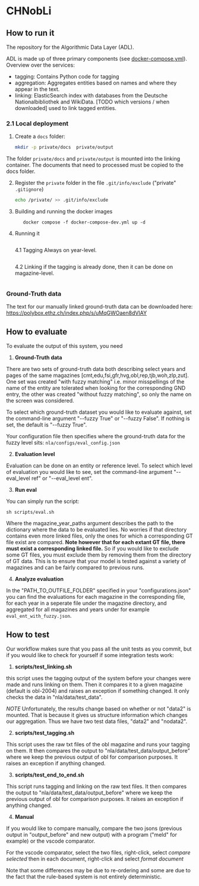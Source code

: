 # CHNobLi

## How to run it

The repository for the Algorithmic Data Layer (ADL).

ADL is made up of three primary components (see
[docker-compose.yml](docker-compose.yml)).
Overview over the services:

- tagging: Contains Python code for tagging 
- aggregation: Aggregates entities based on names and where they appear in the text.
- linking: ElasticSearch index with databases from the Deutsche Nationalbibliothek and WikiData. [TODO which versions / when downloaded] used to link tagged entities.
 
### 2.1 Local deployment

1. Create a `docs` folder:
   ```bash
   mkdir -p private/docs  private/output
   ```
The folder `private/docs` and `private/output` is mounted into the linking container. The documents that need to processed must be copied to the docs folder.

2. Register the `private` folder in the file `.git/info/exclude` ("private" `.gitignore`)
   ```bash
   echo /private/ >> .git/info/exclude

3. Building and running the docker images
   ```docker compose -f docker-compose-dev.yml build --no-cache
      docker compose -f docker-compose-dev.yml up -d
   ```

4. Running it
   ```docker exec -it linking /bin/bash
   ```
   4.1 Tagging
   Always on year-level.
   ```python main.py --tasks prep,tag --magazine_year_paths /docs/obl/2004_000
   ```
   4.2 Linking
   if the tagging is already done, then it can be done on magazine-level.
   ```python main.py --tasks finish --magazine_year_paths /docs/obl
   ```

### Ground-Truth data
The text for our manually linked ground-truth data can be downloaded here: https://polybox.ethz.ch/index.php/s/uMqGWOaen8dVIAY

## How to evaluate
To evaluate the output of this system, you need
1. **Ground-Truth data**

There are two sets of ground-truth data both describing select years and pages of the same magazines [cmt,edu,fsi,gfr,hvg,obl,rep,tjb,woh,zlp,zut]. One set was created "with fuzzy matching" i.e. minor misspellings of the name of the entity are tolerated when looking for the corresponding GND entry, the other was created "without fuzzy matching", so only the name on the screen was considered.

To select which ground-truth dataset you would like to evaluate against, set the command-line argument "--fuzzy True" or "--fuzzy False". If nothing is set, the default is "--fuzzy True".

Your configuration file then specifies where the ground-truth data for the fuzzy level sits:
`nla/configs/eval_config.json`

2. **Evaluation level**

Evaluation can be done on an entity or reference level. To select which level of evaluation you would like to see, set the command-line argument "--eval_level ref" or "--eval_level ent".

3. **Run eval**

You can simply run the script:

`sh scripts/eval.sh`

Where the magazine_year_paths argument describes the path to the dictionary where the data to be evaluated lies.
No worries if that directory contains even more linked files, only the ones for which a corresponding GT file exist are compared.
**Note however that for each extant GT file, there must exist a corresponding linked file.** So if you would like to exclude some GT
files, you must exclude them by removing them from the directory of GT data. This is to ensure that your model is tested against a variety of magazines and can be fairly compared to previous runs.

4. **Analyze evaluation**

In the "PATH_TO_OUTFILE_FOLDER" specified in your "configurations.json" you can find the evaluations for each magazine in the corresponding file, for each year in a seperate file under the magazine directory, and aggregated for all magazines and years under for example `eval_ent_with_fuzzy.json`. 

## How to test
Our workflow makes sure that you pass all the unit tests as you commit, but if you would like to check for yourself if some integration tests work:


1. **scripts/test_linking.sh**

this script uses the tagging output of the system before your changes were made and runs linking on them. Then it compares it to a given magazine (default is obl-2004) and raises an exception if something changed. It only checks the data in "nla/data/test_data".

*NOTE* Unfortunately, the results change based on whether or not "data2" is mounted. That is because it gives us structure information which changes our aggregation. Thus we have two test data files, "data2" and "nodata2".

2. **scripts/test_tagging.sh**

This script uses the raw txt files of the obl magazine and runs your tagging on them. It then compares the output to "nla/data/test_data/output_before" where we keep the previous output of obl for comparison purposes. It raises an exception if anything changed.


3. **scripts/test_end_to_end.sh**

This script runs tagging and linking on the raw text files. It then compares the output to "nla/data/test_data/output_before" where we keep the previous output of obl for comparison purposes. It raises an exception if anything changed.

4. **Manual** 

If you would like to compare manually, compare the two jsons (previous output in "output_before" and new output) with a program ("meld" for example) or the vscode comparator.

For the vscode comparator, select the two files, right-click, select *compare selected* then in each document, right-click and select *format document*

Note that some differences may be due to re-ordering and some are due to the fact that the rule-based system is not entirely deterministic.